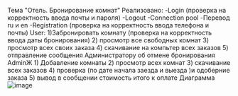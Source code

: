 Тема "Отель. Бронирование комнат"
Реализовано:
-Login (проверка на корректность ввода почты и пароля)
-Logout
-Connection pool
-Перевод ru и  en
-Registration (проверка на корректность ввода телефона и почты)
User: 1)Забронировать комнату (проверка на корректность ввода даты бронирования) 2) просмотр все свободных комнат 3) просмотр всех своих заказа 4) скачивание на компьтер всех заказов 5) отправление сообщения Администратору об отмене бронирования
AdminЖ 1) Добавление комнаты 2) просмотр всех комнат 3) скачивание всех заказов 4) проверка (по дате начала заезда и выезда )и одоберние заказа 5) вывод в сообщении стоимость итого к оплате
Диаграмма
![image](https://user-images.githubusercontent.com/113936244/212370823-25dead9a-6ca7-4b33-835b-bbe697e6aeb3.png)
